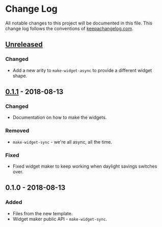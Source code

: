 # Change Log
All notable changes to this project will be documented in this file. This change log follows the conventions of [keepachangelog.com](http://keepachangelog.com/).

## [Unreleased]
### Changed
- Add a new arity to `make-widget-async` to provide a different widget shape.

## [0.1.1] - 2018-08-13
### Changed
- Documentation on how to make the widgets.

### Removed
- `make-widget-sync` - we're all async, all the time.

### Fixed
- Fixed widget maker to keep working when daylight savings switches over.

## 0.1.0 - 2018-08-13
### Added
- Files from the new template.
- Widget maker public API - `make-widget-sync`.

[Unreleased]: https://github.com/your-name/cubs-sign/compare/0.1.1...HEAD
[0.1.1]: https://github.com/your-name/cubs-sign/compare/0.1.0...0.1.1
